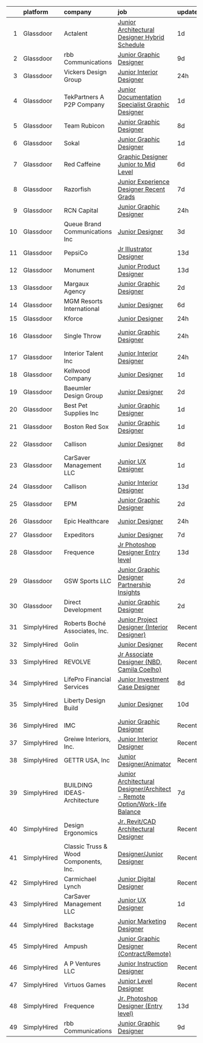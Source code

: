 

|    | platform    | company                               | job                                                                                                                                                                                                                                                                                                                                                                                                                                                                                                                                                                                                                                                                                                                                                                                                                                                                                                                                                                                                                                                                                                                                                                                                                                                                                                                                                                                    | update_time   | location           |
|---:|:------------|:--------------------------------------|:---------------------------------------------------------------------------------------------------------------------------------------------------------------------------------------------------------------------------------------------------------------------------------------------------------------------------------------------------------------------------------------------------------------------------------------------------------------------------------------------------------------------------------------------------------------------------------------------------------------------------------------------------------------------------------------------------------------------------------------------------------------------------------------------------------------------------------------------------------------------------------------------------------------------------------------------------------------------------------------------------------------------------------------------------------------------------------------------------------------------------------------------------------------------------------------------------------------------------------------------------------------------------------------------------------------------------------------------------------------------------------------|:--------------|:-------------------|
|  1 | Glassdoor   | Actalent                              | [Junior Architectural Designer Hybrid Schedule](https://www.glassdoor.com/partner/jobListing.htm?pos=107&ao=1110586&s=58&guid=00000182d8ff15768b64af28f174194b&src=GD_JOB_AD&t=SR&vt=w&ea=1&cs=1_1b92bf1c&cb=1661497972873&jobListingId=1008092199805&cpc=8795CF9063CD573D&jrtk=3-0-1gbcfu5cj2i7f001-1gbcfu5d4k24j800-c7e533ec618061a2--6NYlbfkN0ChYVx_I3yfZ_JDY3EFoivtqvi_stwnZ_kRt8Dowt_l_d1ydueao4NE-oUleRJ4yhivP1bJ6X-_hrFfDij23G6Kedu6bYS259fpWRSOD8Heq0NTpia_9G8wL2KQyWrCEZPjgnzh2IQ_s8OR6LN4GNp_DdqEm65YDcOj4B2LnFFO5IVANQi4uESTMI1FZVg8E3E1KsG7zcer_YvM72dOtruG2KW7nGcHrllcLcfbE2MSznYC3BscXOLKszggsQAzQCbV9jHNqUdPR8cAr3lJVUTZhUiqPM_-k5BbidD6hYzlTra4BbmjGFdv-bB-z4xGCKcX5cF25eYNVnbjLIZqJ3lkZobzAEtprbGW-X44_023kRrsn1vXFUtprwXcHjX_c3_OY8fMns1r8NY0HjYXigk40oxxeBK0ZTV-2a3NEOqofaD8e1TRiewdqvfh_1G_vzv_Jb6kWOZc55ncympc1SBX0BnSjA9H8WF1-NrAAeeAHrBkvRX_3G7nlowRoeRd3k5zekjR6-xd7NMT1WVjdlj2NojueewCREKIp1_FUcIuUlh2E2kbxpQ-CHrbgPrq9m0urQ1o2GgZCZjv2guKRPlMvYGCrXPdsBVY-lY8115UzUdei7dMNUAGVj_LyY_WtFnaxp954bFd1YNY4BwaiJijfwrIqpeg-Z8Nkk3gPrXfElTHsbxv8F0Wohgj5l31V3LU05Y45qeNB3HLDHj4Kh7yNqne6ldwZLdDQE0_vxJc8Gh3PjU_0UYCudV1odGo5uWtgD0Dh20x6XZTnZZFeo1m4gCWmO41HR0nqScaYNijDPalXOd9UY9UJipc9nZtNLoa_rwGUAj8qSheHV0lTgRlntvoofmnKTsnWD8zClylu87_XTj8xhzvkNBYz6IlIfRJNrDdOSttSbPYs8w-ImGRm3Lp6U0ngJKOadsLx8xjgb3To6ueL1lDCUjS5tYQ192pSBZbkH6SrB-yqyVxOhPfhQeMox6cigs%3D) | 1d            | Seattle, WA        |
|  2 | Glassdoor   | rbb Communications                    | [Junior Graphic Designer](https://www.glassdoor.com/partner/jobListing.htm?pos=128&ao=1136043&s=58&guid=00000182d8ff15768b64af28f174194b&src=GD_JOB_AD&t=SR&vt=w&ea=1&cs=1_f2d99c4a&cb=1661497972875&jobListingId=1008075244879&jrtk=3-0-1gbcfu5cj2i7f001-1gbcfu5d4k24j800-8d4d95a9b88d8496-)                                                                                                                                                                                                                                                                                                                                                                                                                                                                                                                                                                                                                                                                                                                                                                                                                                                                                                                                                                                                                                                                                          | 9d            | Remote             |
|  3 | Glassdoor   | Vickers Design Group                  | [Junior Interior Designer](https://www.glassdoor.com/partner/jobListing.htm?pos=118&ao=1136043&s=58&guid=00000182d8ff15768b64af28f174194b&src=GD_JOB_AD&t=SR&vt=w&ea=1&cs=1_9662b7c3&cb=1661497972874&jobListingId=1008093701948&jrtk=3-0-1gbcfu5cj2i7f001-1gbcfu5d4k24j800-15bf545c4b3bfa61-)                                                                                                                                                                                                                                                                                                                                                                                                                                                                                                                                                                                                                                                                                                                                                                                                                                                                                                                                                                                                                                                                                         | 24h           | Atlanta, GA        |
|  4 | Glassdoor   | TekPartners  A P2P Company            | [Junior Documentation Specialist  Graphic Designer](https://www.glassdoor.com/partner/jobListing.htm?pos=104&ao=1110586&s=58&guid=00000182d8ff15768b64af28f174194b&src=GD_JOB_AD&t=SR&vt=w&cs=1_f621a76a&cb=1661497972873&jobListingId=1008092494660&cpc=65CC663E25211861&jrtk=3-0-1gbcfu5cj2i7f001-1gbcfu5d4k24j800-c379a0c444ccaed3--6NYlbfkN0CHpOIvs3qZo8sagDiUAvu-_P6y0GixwKP-GGMf9GPFgZwW1N9K8rceHdSLs2uRMTTB3FRfXjI0qmHYPqlo1TV3USlJhweY0P04o1g5JvuuDZLF_zna1ToTp-JDGH6AvWqyEODLu8KZ2cCOZC5iPc3flpDa-YLwuSx6Df5504mRkBjcqBep3KMPAIQvzzZOtg0qMYvOXflrCu89974jHRUE0QTrgoY2syk4KalJ6Th8usXWPskWB5xD4R_UdJI72MiqQvy81mYJ6THcVvK_dnjG5867oKLO8z5m6wCpOmkBhyCHW8-4CWSVB9MF_lVG9q_F-mVqddIG-Q_P7niiw9AeCghgbpFMwiN7iVyum6kGkhpWc5wloSiaXm4bMFmoIBuI0lLindAbLk21OivE7lSGj7XNZa54o7GcdrVe2qndmeh_Olem2XRmPCWtesiYnIHnKL8M9JZMaVikXpz77q1R7Q6yXevW5UZ5TlnNbfDoUcjbN9DVjj4Cipxwu6EFZGSsf_9HmJBZXh5MkkLRKct88UyWjZIXKnNFgPAsDeOis5Kq_FcCYS0YjYttnfLaRJflCLon0AUIgeFP_qnNtGk00ZJS0YfJ4H1VdaUEmn7pCvMGdjf55PROBb4lMt4yI8xvYiLgzmiwhUToWys4kfWXBNMsdzvttukFhM8YjDopemJ4_2Rb-A5lBy2X-XcsZnis-hKjuTB8Iu-x9BcELSOZt4aNh5YDteCcCXjQ8BU2C1NoSDXMqJq-fISm4Z3M3MMGpAtl3cMZ-nOZMLme4Rmqqj_qr5-QLHcRE4DL3W_WHX1jmIgCf0O3S7G44d1bszEGGOhN_6U8bVj19SfO5asuY5iV6IZ9Ktnpd_EwmS-OptdqSUI33H28)                                                                                                                | 1d            | Tallahassee, FL    |
|  5 | Glassdoor   | Team Rubicon                          | [Junior Graphic Designer](https://www.glassdoor.com/partner/jobListing.htm?pos=130&ao=1136043&s=58&guid=00000182d8ff15768b64af28f174194b&src=GD_JOB_AD&t=SR&vt=w&ea=1&cs=1_56a6dcfe&cb=1661497972875&jobListingId=1008076492133&jrtk=3-0-1gbcfu5cj2i7f001-1gbcfu5d4k24j800-540c682081206846-)                                                                                                                                                                                                                                                                                                                                                                                                                                                                                                                                                                                                                                                                                                                                                                                                                                                                                                                                                                                                                                                                                          | 8d            | Los Angeles, CA    |
|  6 | Glassdoor   | Sokal                                 | [Junior Graphic Designer](https://www.glassdoor.com/partner/jobListing.htm?pos=129&ao=1136043&s=58&guid=00000182d8ff15768b64af28f174194b&src=GD_JOB_AD&t=SR&vt=w&ea=1&cs=1_23b465bb&cb=1661497972875&jobListingId=1008092205704&jrtk=3-0-1gbcfu5cj2i7f001-1gbcfu5d4k24j800-5b49bff24b66fded-)                                                                                                                                                                                                                                                                                                                                                                                                                                                                                                                                                                                                                                                                                                                                                                                                                                                                                                                                                                                                                                                                                          | 1d            | Raleigh, NC        |
|  7 | Glassdoor   | Red Caffeine                          | [Graphic Designer  Junior to Mid Level ](https://www.glassdoor.com/partner/jobListing.htm?pos=124&ao=1136043&s=58&guid=00000182d8ff15768b64af28f174194b&src=GD_JOB_AD&t=SR&vt=w&ea=1&cs=1_a3e266f5&cb=1661497972875&jobListingId=1008082101437&jrtk=3-0-1gbcfu5cj2i7f001-1gbcfu5d4k24j800-9e84e4ab627801f3-)                                                                                                                                                                                                                                                                                                                                                                                                                                                                                                                                                                                                                                                                                                                                                                                                                                                                                                                                                                                                                                                                           | 6d            | Lombard, IL        |
|  8 | Glassdoor   | Razorfish                             | [Junior Experience Designer    Recent Grads  ](https://www.glassdoor.com/partner/jobListing.htm?pos=109&ao=1136043&s=58&guid=00000182d8ff15768b64af28f174194b&src=GD_JOB_AD&t=SR&vt=w&ea=1&cs=1_f315ef95&cb=1661497972873&jobListingId=1008080080681&jrtk=3-0-1gbcfu5cj2i7f001-1gbcfu5d4k24j800-d1bcc6dbb406b8eb-)                                                                                                                                                                                                                                                                                                                                                                                                                                                                                                                                                                                                                                                                                                                                                                                                                                                                                                                                                                                                                                                                     | 7d            | New York, NY       |
|  9 | Glassdoor   | RCN Capital                           | [Junior Graphic Designer](https://www.glassdoor.com/partner/jobListing.htm?pos=113&ao=1136043&s=58&guid=00000182d8ff15768b64af28f174194b&src=GD_JOB_AD&t=SR&vt=w&ea=1&cs=1_8bea1781&cb=1661497972874&jobListingId=1008093292661&jrtk=3-0-1gbcfu5cj2i7f001-1gbcfu5d4k24j800-8c0a92f5c8c35d8b-)                                                                                                                                                                                                                                                                                                                                                                                                                                                                                                                                                                                                                                                                                                                                                                                                                                                                                                                                                                                                                                                                                          | 24h           | South Windsor, CT  |
| 10 | Glassdoor   | Queue Brand Communications Inc        | [Junior Designer](https://www.glassdoor.com/partner/jobListing.htm?pos=101&ao=1110586&s=58&guid=00000182d8ff15768b64af28f174194b&src=GD_JOB_AD&t=SR&vt=w&ea=1&cs=1_65577ab7&cb=1661497972873&jobListingId=1008085805538&cpc=1120CD366D53BFD9&jrtk=3-0-1gbcfu5cj2i7f001-1gbcfu5d4k24j800-67ac1d03eb912890--6NYlbfkN0DLWr0FuvwmpNY589ecXM0wpB-l41nBtAe9mv-PvJGiqVoeB48sRuu9MbDLtxU1qQip8rEB7tFYaCOqFGO25S3gAMFjOb9fLtFM1pemwqDDHPhIxOinFwbTrVuDYkfpdgNqqUDgFqsMOBtfCELcTRWyHVhCXYoSwT9n6M0xgRM2da0Qcer4g2n-5zwA1lJkqKStizSRsDczwiatBDRMki4E5TO3M9wJo0bKaquBH4gY0ffZLHIwwzTdcdexsp75bz5tS9SYNQMLw6xN9IO23WEoUJEHU9JqlPwsarp1F-lgKKcpP5Vd9nPRv50Rr1Ni4Y4QydoXlHIH9VNEM4Zsmj5ap4KD9UbebqCp531F1mgrE32oluCuMz8V4CF5NdvbR2egvqjag5hnPCC6hRNmyIflUuWCKQZ3sLIGN2iTO4c5aRf5sjy1oLGeVGMY0U-IG5hYeTS79eg0GeuqCfRxieLePJxK7BTVpAYYcD5yhF2K40ZZMLFmvc2JyI7UXh3seo8%3D)                                                                                                                                                                                                                                                                                                                                                                                                                                                                                                                               | 3d            | Chicago, IL        |
| 11 | Glassdoor   | PepsiCo                               | [Jr  Illustrator   Designer](https://www.glassdoor.com/partner/jobListing.htm?pos=126&ao=1136043&s=58&guid=00000182d8ff15768b64af28f174194b&src=GD_JOB_AD&t=SR&vt=w&cs=1_943d90c0&cb=1661497972875&jobListingId=1008068473112&jrtk=3-0-1gbcfu5cj2i7f001-1gbcfu5d4k24j800-dd288a478e1c80dc-)                                                                                                                                                                                                                                                                                                                                                                                                                                                                                                                                                                                                                                                                                                                                                                                                                                                                                                                                                                                                                                                                                            | 13d           | Los Angeles, CA    |
| 12 | Glassdoor   | Monument                              | [Junior Product Designer](https://www.glassdoor.com/partner/jobListing.htm?pos=122&ao=1136043&s=58&guid=00000182d8ff15768b64af28f174194b&src=GD_JOB_AD&t=SR&vt=w&ea=1&cs=1_842e0c46&cb=1661497972874&jobListingId=1008068779997&jrtk=3-0-1gbcfu5cj2i7f001-1gbcfu5d4k24j800-a0ceb51077814e18-)                                                                                                                                                                                                                                                                                                                                                                                                                                                                                                                                                                                                                                                                                                                                                                                                                                                                                                                                                                                                                                                                                          | 13d           | New York, NY       |
| 13 | Glassdoor   | Margaux Agency                        | [Junior Graphic Designer](https://www.glassdoor.com/partner/jobListing.htm?pos=117&ao=1136043&s=58&guid=00000182d8ff15768b64af28f174194b&src=GD_JOB_AD&t=SR&vt=w&cs=1_a6d9a1d6&cb=1661497972874&jobListingId=1008089468520&jrtk=3-0-1gbcfu5cj2i7f001-1gbcfu5d4k24j800-068d6f94389e6cf5-)                                                                                                                                                                                                                                                                                                                                                                                                                                                                                                                                                                                                                                                                                                                                                                                                                                                                                                                                                                                                                                                                                               | 2d            | Long Beach, CA     |
| 14 | Glassdoor   | MGM Resorts International             | [Junior Designer](https://www.glassdoor.com/partner/jobListing.htm?pos=110&ao=1136043&s=58&guid=00000182d8ff15768b64af28f174194b&src=GD_JOB_AD&t=SR&vt=w&cs=1_cf576347&cb=1661497972873&jobListingId=1008081888180&jrtk=3-0-1gbcfu5cj2i7f001-1gbcfu5d4k24j800-b41a2001a0a33c09-)                                                                                                                                                                                                                                                                                                                                                                                                                                                                                                                                                                                                                                                                                                                                                                                                                                                                                                                                                                                                                                                                                                       | 6d            | Nevada             |
| 15 | Glassdoor   | Kforce                                | [Junior Designer](https://www.glassdoor.com/partner/jobListing.htm?pos=105&ao=1110586&s=58&guid=00000182d8ff15768b64af28f174194b&src=GD_JOB_AD&t=SR&vt=w&cs=1_1fa1d20b&cb=1661497972873&jobListingId=1008094267894&cpc=F41FEAB56D215062&jrtk=3-0-1gbcfu5cj2i7f001-1gbcfu5d4k24j800-817b2b742e64e586--6NYlbfkN0C5IatSLh_Ak1q39eQQoPIxD737RW9NeiYGvIRXkrLjEBkC4LI6KweFWWPiS1PvvlxUGdptNRpw1mKcG6uwONvCySWnoOePvZjv-5UDHtES02hrrnV6BclfjQyml_vWbILDvjFYcbpWqzkbxJHd24OcR_-727oMjFKmKdl_pqhcqYaclFqrMnqXKqbnLjeSxqhWh5kesrvHt6orvBk6CxKyodiwx3BqKj5Z74iFX6jwyRu5fQQvQnEytMZUbjvgo7K5gHFYZLpf4c2Sp5zEyVzzKPH_e2ZGmYKHa5phzdnONtA6-5j96vaTOoTjnlTbEntDTrWwpc57Mmr56B_ilkBzLt6oMm7qIHy4BOhMEomSz5rmFyLLA76DiFv9Zi7n5B-jw-wwc0y5A88lpqjSBsRvvPxdsioGctOm19BzjXL8qwObk4E6-igz_V8R-h69QUnxTNhJVJcKLXiBQc8GQJAHaPXrUFNdA3KvZrZQeIEiYidWCuyB49YaDwXw4Q57-sCncjg6Nc8PqiZu1BYP5_0GoqbLCkKAFsU9bJyrf_-Dr189ELnTXzcZJWPcSotr_JyqKDnMjissAFQaPABLDCL-5KHYzFX1OWs%3D)                                                                                                                                                                                                                                                                                                                                                                                                                                    | 24h           | Draper, UT         |
| 16 | Glassdoor   | Single Throw                          | [Junior Graphic Designer](https://www.glassdoor.com/partner/jobListing.htm?pos=102&ao=1110586&s=58&guid=00000182d8ff15768b64af28f174194b&src=GD_JOB_AD&t=SR&vt=w&ea=1&cs=1_d2eca478&cb=1661497972873&jobListingId=1008093906514&cpc=6193B0C32834B022&jrtk=3-0-1gbcfu5cj2i7f001-1gbcfu5d4k24j800-f1e6843086cf684c--6NYlbfkN0AtR68e5gWpPxoovZgA7Udo-dcymoK0NpHFMpIgh7LYz2C1XxeLzcPjsk7UA9wIg3Bv6JPGnUWupLVEP_GNWpfB0grC1q4D1TLyKBQCh56e5gE8lcT68q2yEjIiZxRa0lI9tKQ9_RuaMoUbr-yvXJFevFSXzzb75qbXcB9GRVNCKcdMPm1VnIqSABOLmevdCLsY9QUOicZQfCYoIRmhahma9zdY_6ZmKSO3eRm9mMZiThHP5t7GatbqyLe0ObKCXvYsuhLF50ibfukE8X558Id-EVy6yAorpyigF-DthUJfXz9zVXENdDeMHhTW4MffvrRGzyMIQy1efRkc0Y62_AJetgO4lE2_mbV1KAUsmAuZGi3aFvz7DGw_AYrdYLhXIQsMcaPVS7LQeMAcRpYiSihUKdZ9Ppa_ZPA9G8F4hkURgKBUE9B4_c-OiHhD-YCcIBwVZHrE2PtAHwVqbKv4bthr2wCTYEqin0alWcxtJz25FP6jPY-wp9MzY_hNiHfcyHE%3D)                                                                                                                                                                                                                                                                                                                                                                                                                                                                                                                       | 24h           | Wall Township, NJ  |
| 17 | Glassdoor   | Interior Talent  Inc                  | [Junior Interior Designer](https://www.glassdoor.com/partner/jobListing.htm?pos=106&ao=1110586&s=58&guid=00000182d8ff15768b64af28f174194b&src=GD_JOB_AD&t=SR&vt=w&ea=1&cs=1_996887dd&cb=1661497972873&jobListingId=1008093696882&cpc=155EB9D5185558AF&jrtk=3-0-1gbcfu5cj2i7f001-1gbcfu5d4k24j800-59443bd6d1daeb87--6NYlbfkN0BHO6Xna3q-OA42Vsaiw1ZeznZFfapgo8usajcmRKi3skOMo-kYHK_BA8RYVOp6Cz-wAL9beryq3uwVs92uFI_WrwQtbvjFPpwwvcebrHFGqkBQnB4NoZfETul85aV2HS6AbA1S5S9UcIJeYtXBGW2AHMDF1IQf0bYVyOqBwIx4QAg-Uee9Wb-_HE9ErkT6gJV92qeeahf6pTer7QfWD1NfUjk5ljKjRe6XV-eahEIG7V3-T_epueAVd9MU-amG6d-fJE631oc-LBzH3wKp5FjdVykdqTaTvGfr1JIMOZw12Dimfo9qAcnPbfw7StFrOahAeeCBAJ85aWfcRYnvP-m1Bp8fq86XS3Uw7e2R3ZdTvWsxWihsteYkhhpDJ7xDzd6hvo8nyTCZK_53Z54y1N2Is57wDQzWvBuTFMhSklWxXAceLgS0k16ncDS3jRY3CWchDx2yi_xANIDe6Zrla5llSr-KMC0RPdUiRAlWoq5UNt0X1q4lAzDJlBJ4nf4Oz-ACJvoTUZhzSA%3D%3D)                                                                                                                                                                                                                                                                                                                                                                                                                                                                                                        | 24h           | New York, NY       |
| 18 | Glassdoor   | Kellwood Company                      | [Junior Designer](https://www.glassdoor.com/partner/jobListing.htm?pos=108&ao=1136043&s=58&guid=00000182d8ff15768b64af28f174194b&src=GD_JOB_AD&t=SR&vt=w&ea=1&cs=1_5b3898d8&cb=1661497972873&jobListingId=1008091652609&jrtk=3-0-1gbcfu5cj2i7f001-1gbcfu5d4k24j800-99d4ab55030d7825-)                                                                                                                                                                                                                                                                                                                                                                                                                                                                                                                                                                                                                                                                                                                                                                                                                                                                                                                                                                                                                                                                                                  | 1d            | La Puente, CA      |
| 19 | Glassdoor   | Baeumler Design Group                 | [Junior Designer](https://www.glassdoor.com/partner/jobListing.htm?pos=111&ao=1136043&s=58&guid=00000182d8ff15768b64af28f174194b&src=GD_JOB_AD&t=SR&vt=w&ea=1&cs=1_7ab9ee9f&cb=1661497972873&jobListingId=1008088608566&jrtk=3-0-1gbcfu5cj2i7f001-1gbcfu5d4k24j800-59bc0db73f563f5d-)                                                                                                                                                                                                                                                                                                                                                                                                                                                                                                                                                                                                                                                                                                                                                                                                                                                                                                                                                                                                                                                                                                  | 2d            | Palm Beach, FL     |
| 20 | Glassdoor   | Best Pet Supplies  Inc                | [Junior Graphic Designer](https://www.glassdoor.com/partner/jobListing.htm?pos=119&ao=1136043&s=58&guid=00000182d8ff15768b64af28f174194b&src=GD_JOB_AD&t=SR&vt=w&ea=1&cs=1_8f758e0a&cb=1661497972874&jobListingId=1008091472430&jrtk=3-0-1gbcfu5cj2i7f001-1gbcfu5d4k24j800-8444f0934843b837-)                                                                                                                                                                                                                                                                                                                                                                                                                                                                                                                                                                                                                                                                                                                                                                                                                                                                                                                                                                                                                                                                                          | 1d            | Saint Albans, NY   |
| 21 | Glassdoor   | Boston Red Sox                        | [Junior Graphic Designer](https://www.glassdoor.com/partner/jobListing.htm?pos=120&ao=1136043&s=58&guid=00000182d8ff15768b64af28f174194b&src=GD_JOB_AD&t=SR&vt=w&cs=1_2334d719&cb=1661497972874&jobListingId=1008092036407&jrtk=3-0-1gbcfu5cj2i7f001-1gbcfu5d4k24j800-87aa1332bc3f9b36-)                                                                                                                                                                                                                                                                                                                                                                                                                                                                                                                                                                                                                                                                                                                                                                                                                                                                                                                                                                                                                                                                                               | 1d            | Boston, MA         |
| 22 | Glassdoor   | Callison                              | [Junior Designer](https://www.glassdoor.com/partner/jobListing.htm?pos=114&ao=1136043&s=58&guid=00000182d8ff15768b64af28f174194b&src=GD_JOB_AD&t=SR&vt=w&cs=1_3e0e9624&cb=1661497972874&jobListingId=1008076225921&jrtk=3-0-1gbcfu5cj2i7f001-1gbcfu5d4k24j800-67f398fb2c3f3c7e-)                                                                                                                                                                                                                                                                                                                                                                                                                                                                                                                                                                                                                                                                                                                                                                                                                                                                                                                                                                                                                                                                                                       | 8d            | Washington, DC     |
| 23 | Glassdoor   | CarSaver Management LLC               | [Junior UX Designer](https://www.glassdoor.com/partner/jobListing.htm?pos=103&ao=1110586&s=58&guid=00000182d8ff15768b64af28f174194b&src=GD_JOB_AD&t=SR&vt=w&ea=1&cs=1_5cc2e49f&cb=1661497972873&jobListingId=1008091361582&cpc=FD1C1DA32C38CFA7&jrtk=3-0-1gbcfu5cj2i7f001-1gbcfu5d4k24j800-00c89234cd96808a--6NYlbfkN0CfmWTThqDmHKWCauwQYKa3Ceo2uwS1uCLdli5wP8T393B5LOILDWF5gjZkDu06D8pUu7Wznqm0FMWTYpfv3LaitfjB_80BeVnFyQsgEM7Kz3X0g7c65zIslStF8_whmsN78OX_m3oexuZ831gyR20jjZ0TkEVJjSAIAfo4s_pwQIyURONOqtqRoAFnywSdJ4xrRWBPNOlV9gvkmA5Cs0Dlv30XwrHmtqOVr7Hu27kMvrMYry-V_sUaFy96_rnRLxOCcPf4_ukR3J45FWLzK3AHIuobigBWjxjMKxQ-jP2Pbz7URcJDHHBNC7W0IZLs9LA32g4RNrsxbpPSFX1hvE6-gCvgNoQAmgPKusdDXmxEXLZMFWDOOKe0fbm-hLkaVjO1QxQ3sFU9HsMsmrrWIrfrG8tIEPiWNPj2uVYmPR0wuh3VuDgLSqeN03eaz5jq6iSfkdF57aUqkGeGu6EU-hEg56jiu6h2iQXSj0uoZXP2O4EsMclNxibxOni82gvPhhA%3D)                                                                                                                                                                                                                                                                                                                                                                                                                                                                                                                            | 1d            | Remote             |
| 24 | Glassdoor   | Callison                              | [Junior Interior Designer](https://www.glassdoor.com/partner/jobListing.htm?pos=121&ao=1136043&s=58&guid=00000182d8ff15768b64af28f174194b&src=GD_JOB_AD&t=SR&vt=w&cs=1_8ccb02f6&cb=1661497972874&jobListingId=1008069022858&jrtk=3-0-1gbcfu5cj2i7f001-1gbcfu5d4k24j800-dc343a25116f2852-)                                                                                                                                                                                                                                                                                                                                                                                                                                                                                                                                                                                                                                                                                                                                                                                                                                                                                                                                                                                                                                                                                              | 13d           | Seattle, WA        |
| 25 | Glassdoor   | EPM                                   | [Junior Graphic Designer](https://www.glassdoor.com/partner/jobListing.htm?pos=112&ao=1136043&s=58&guid=00000182d8ff15768b64af28f174194b&src=GD_JOB_AD&t=SR&vt=w&ea=1&cs=1_e432c3a2&cb=1661497972874&jobListingId=1008089364294&jrtk=3-0-1gbcfu5cj2i7f001-1gbcfu5d4k24j800-ea28def4a1a6eb50-)                                                                                                                                                                                                                                                                                                                                                                                                                                                                                                                                                                                                                                                                                                                                                                                                                                                                                                                                                                                                                                                                                          | 2d            | Atlanta, GA        |
| 26 | Glassdoor   | Epic Healthcare                       | [Junior Designer](https://www.glassdoor.com/partner/jobListing.htm?pos=115&ao=1136043&s=58&guid=00000182d8ff15768b64af28f174194b&src=GD_JOB_AD&t=SR&vt=w&ea=1&cs=1_182f5cf0&cb=1661497972874&jobListingId=1008094887276&jrtk=3-0-1gbcfu5cj2i7f001-1gbcfu5d4k24j800-3fa5b4e897a6d9e9-)                                                                                                                                                                                                                                                                                                                                                                                                                                                                                                                                                                                                                                                                                                                                                                                                                                                                                                                                                                                                                                                                                                  | 24h           | Lakewood, NJ       |
| 27 | Glassdoor   | Expeditors                            | [Junior Designer](https://www.glassdoor.com/partner/jobListing.htm?pos=127&ao=1136043&s=58&guid=00000182d8ff15768b64af28f174194b&src=GD_JOB_AD&t=SR&vt=w&ea=1&cs=1_fb5c2a96&cb=1661497972875&jobListingId=1008080080718&jrtk=3-0-1gbcfu5cj2i7f001-1gbcfu5d4k24j800-4e223e1fc39f0693-)                                                                                                                                                                                                                                                                                                                                                                                                                                                                                                                                                                                                                                                                                                                                                                                                                                                                                                                                                                                                                                                                                                  | 7d            | Seattle, WA        |
| 28 | Glassdoor   | Frequence                             | [Jr  Photoshop Designer  Entry level ](https://www.glassdoor.com/partner/jobListing.htm?pos=116&ao=1136043&s=58&guid=00000182d8ff15768b64af28f174194b&src=GD_JOB_AD&t=SR&vt=w&ea=1&cs=1_9f22f774&cb=1661497972874&jobListingId=1008069114444&jrtk=3-0-1gbcfu5cj2i7f001-1gbcfu5d4k24j800-ebe8f0f4224f7fa4-)                                                                                                                                                                                                                                                                                                                                                                                                                                                                                                                                                                                                                                                                                                                                                                                                                                                                                                                                                                                                                                                                             | 13d           | Remote             |
| 29 | Glassdoor   | GSW Sports  LLC                       | [Junior Graphic Designer  Partnership Insights](https://www.glassdoor.com/partner/jobListing.htm?pos=125&ao=1136043&s=58&guid=00000182d8ff15768b64af28f174194b&src=GD_JOB_AD&t=SR&vt=w&ea=1&cs=1_8566abab&cb=1661497972875&jobListingId=1008088952997&jrtk=3-0-1gbcfu5cj2i7f001-1gbcfu5d4k24j800-d62b3bb509894d4f-)                                                                                                                                                                                                                                                                                                                                                                                                                                                                                                                                                                                                                                                                                                                                                                                                                                                                                                                                                                                                                                                                    | 2d            | San Francisco, CA  |
| 30 | Glassdoor   | Direct Development                    | [Junior Graphic Designer](https://www.glassdoor.com/partner/jobListing.htm?pos=123&ao=1136043&s=58&guid=00000182d8ff15768b64af28f174194b&src=GD_JOB_AD&t=SR&vt=w&ea=1&cs=1_007448e6&cb=1661497972875&jobListingId=1008088556233&jrtk=3-0-1gbcfu5cj2i7f001-1gbcfu5d4k24j800-b7e525d1f2d74f53-)                                                                                                                                                                                                                                                                                                                                                                                                                                                                                                                                                                                                                                                                                                                                                                                                                                                                                                                                                                                                                                                                                          | 2d            | United States      |
| 31 | SimplyHired | Roberts Boché Associates, Inc.        | [Junior Project Designer (Interior Designer)](https://www.simplyhired.com/job/KWOdaQqdeHSS3lxqyCuR0Qwr_xWV4CC7XwjArgbynArE8r030Ypxlg?q=junior+designer)                                                                                                                                                                                                                                                                                                                                                                                                                                                                                                                                                                                                                                                                                                                                                                                                                                                                                                                                                                                                                                                                                                                                                                                                                                | Recently      | Benicia, CA        |
| 32 | SimplyHired | Golin                                 | [Junior Designer](https://www.simplyhired.com/job/ZmX9VI83e7AvDPfaO95uiRYR0AGpVYDzO5FMfKBeo9iYp-Djdyr38Q?q=junior+designer)                                                                                                                                                                                                                                                                                                                                                                                                                                                                                                                                                                                                                                                                                                                                                                                                                                                                                                                                                                                                                                                                                                                                                                                                                                                            | Recently      | Chicago, IL        |
| 33 | SimplyHired | REVOLVE                               | [Jr Associate Designer (NBD, Camila Coelho)](https://www.simplyhired.com/job/JLritYba1Pln4cXAYSzoruRoO9bItMJSFSCFZdinp-nrnPcUF2FTvg?q=junior+designer)                                                                                                                                                                                                                                                                                                                                                                                                                                                                                                                                                                                                                                                                                                                                                                                                                                                                                                                                                                                                                                                                                                                                                                                                                                 | Recently      | Los Angeles, CA    |
| 34 | SimplyHired | LifePro Financial Services            | [Junior Investment Case Designer](https://www.simplyhired.com/job/3NIW7fQYpMDwJ50LBDdj7JYlDHFDlXXZ7kvwZNZK4Vv__0ZJrlRt2A?q=junior+designer)                                                                                                                                                                                                                                                                                                                                                                                                                                                                                                                                                                                                                                                                                                                                                                                                                                                                                                                                                                                                                                                                                                                                                                                                                                            | 8d            | San Diego, CA      |
| 35 | SimplyHired | Liberty Design Build                  | [Junior Designer](https://www.simplyhired.com/job/3LP_njsfXRefnif2QWk7ytEBQ5VPg4Qh_bCMS0eqmvS5p2-xBBEt8A?q=junior+designer)                                                                                                                                                                                                                                                                                                                                                                                                                                                                                                                                                                                                                                                                                                                                                                                                                                                                                                                                                                                                                                                                                                                                                                                                                                                            | 10d           | Grand Junction, CO |
| 36 | SimplyHired | IMC                                   | [Junior Graphic Designer](https://www.simplyhired.com/job/q11ugwCq0r9_HNrj39reIR-RYMGNAajNfcJjDWikoU0_FpmVSAAEWA?q=junior+designer)                                                                                                                                                                                                                                                                                                                                                                                                                                                                                                                                                                                                                                                                                                                                                                                                                                                                                                                                                                                                                                                                                                                                                                                                                                                    | Recently      | Remote             |
| 37 | SimplyHired | Greiwe Interiors, Inc.                | [Junior Interior Designer](https://www.simplyhired.com/job/UDsuRSypSKQfltzbasa3w0rMr4htIPVArX1GgzyIqbvP4ubBg7TK9g?q=junior+designer)                                                                                                                                                                                                                                                                                                                                                                                                                                                                                                                                                                                                                                                                                                                                                                                                                                                                                                                                                                                                                                                                                                                                                                                                                                                   | Recently      | Cincinnati, OH     |
| 38 | SimplyHired | GETTR USA, Inc                        | [Junior Designer/Animator](https://www.simplyhired.com/job/iogG_AlFu4doAixtSQ_1hPdMTQvkItFkz9jJ_dMcQSxu4McKI5ikcw?q=junior+designer)                                                                                                                                                                                                                                                                                                                                                                                                                                                                                                                                                                                                                                                                                                                                                                                                                                                                                                                                                                                                                                                                                                                                                                                                                                                   | Recently      | Manhattan, NY      |
| 39 | SimplyHired | BUILDING IDEAS-Architecture           | [Junior Architectural Designer/Architect - Remote Option/Work-life Balance](https://www.simplyhired.com/job/fQLbNtV506RHUhvvbam4f6Wphdwmk9zs8hPXaer8b-kWDxgGehEp1Q?q=junior+designer)                                                                                                                                                                                                                                                                                                                                                                                                                                                                                                                                                                                                                                                                                                                                                                                                                                                                                                                                                                                                                                                                                                                                                                                                  | 7d            | Nashville, TN      |
| 40 | SimplyHired | Design Ergonomics                     | [Jr. Revit/CAD Architectural Designer](https://www.simplyhired.com/job/vALSwbc074iJ6CuqZVpoNo7oxSbm0chbGHQEoIWHTRW4m4zjbnB2iA?q=junior+designer)                                                                                                                                                                                                                                                                                                                                                                                                                                                                                                                                                                                                                                                                                                                                                                                                                                                                                                                                                                                                                                                                                                                                                                                                                                       | Recently      | Fall River, MA     |
| 41 | SimplyHired | Classic Truss & Wood Components, Inc. | [Designer/Junior Designer](https://www.simplyhired.com/job/FGqsakCnujAqK9zJ0Rb0LjxcM6RXSGOEWIGiN4Zx0Ovay5aTpq7k7Q?q=junior+designer)                                                                                                                                                                                                                                                                                                                                                                                                                                                                                                                                                                                                                                                                                                                                                                                                                                                                                                                                                                                                                                                                                                                                                                                                                                                   | Recently      | Clarksville, IN    |
| 42 | SimplyHired | Carmichael Lynch                      | [Junior Digital Designer](https://www.simplyhired.com/job/MjXGHFsXfnoP_YRgvcLPctr9XxL-TUFmDxvSuesUj190FJP_tJ4asA?q=junior+designer)                                                                                                                                                                                                                                                                                                                                                                                                                                                                                                                                                                                                                                                                                                                                                                                                                                                                                                                                                                                                                                                                                                                                                                                                                                                    | Recently      | Minneapolis, MN    |
| 43 | SimplyHired | CarSaver Management LLC               | [Junior UX Designer](https://www.simplyhired.com/job/35xc4wRHthQTUpj3OsbR0bQdKwIsvFJmwJdV6GDauGF06Kil6zY6SQ?q=junior+designer)                                                                                                                                                                                                                                                                                                                                                                                                                                                                                                                                                                                                                                                                                                                                                                                                                                                                                                                                                                                                                                                                                                                                                                                                                                                         | 1d            | Remote             |
| 44 | SimplyHired | Backstage                             | [Junior Marketing Designer](https://www.simplyhired.com/job/bTOhqEnf8kCilOZQEzCcndMmDVrbtZQcK_4HU6pPfePkv4V502E5CA?q=junior+designer)                                                                                                                                                                                                                                                                                                                                                                                                                                                                                                                                                                                                                                                                                                                                                                                                                                                                                                                                                                                                                                                                                                                                                                                                                                                  | Recently      | Remote             |
| 45 | SimplyHired | Ampush                                | [Junior Graphic Designer (Contract/Remote)](https://www.simplyhired.com/job/HHQlr66APecfdgc7dNHyMOeFW8Xvc_TnF2kK90-Zu1ZxoCFbt8fK1g?q=junior+designer)                                                                                                                                                                                                                                                                                                                                                                                                                                                                                                                                                                                                                                                                                                                                                                                                                                                                                                                                                                                                                                                                                                                                                                                                                                  | Recently      | San Francisco, CA  |
| 46 | SimplyHired | A P Ventures LLC                      | [Junior Instruction Designer](https://www.simplyhired.com/job/pR-lh7dEPXNokIGb1gNYkh2tcQKxYYQk1CVP6KbG26KOKQh6P_Eupw?q=junior+designer)                                                                                                                                                                                                                                                                                                                                                                                                                                                                                                                                                                                                                                                                                                                                                                                                                                                                                                                                                                                                                                                                                                                                                                                                                                                | Recently      | Maryland           |
| 47 | SimplyHired | Virtuos Games                         | [Junior Level Designer](https://www.simplyhired.com/job/MJF3BTXnIN5WFDFp1sagIJKhJ4tTPe0BfBZOunYzQeRF0q3QjL14sA?q=junior+designer)                                                                                                                                                                                                                                                                                                                                                                                                                                                                                                                                                                                                                                                                                                                                                                                                                                                                                                                                                                                                                                                                                                                                                                                                                                                      | Recently      | California         |
| 48 | SimplyHired | Frequence                             | [Jr. Photoshop Designer (Entry level)](https://www.simplyhired.com/job/xTWYgcxs-MGipgF-C8xs3s4d3yLHkI8xoAtvKZaBwhzBiO3S7igRyA?q=junior+designer)                                                                                                                                                                                                                                                                                                                                                                                                                                                                                                                                                                                                                                                                                                                                                                                                                                                                                                                                                                                                                                                                                                                                                                                                                                       | 13d           | Remote             |
| 49 | SimplyHired | rbb Communications                    | [Junior Graphic Designer](https://www.simplyhired.com/job/IBBTN3mGKUGstdMCWqvgKy9wgBSUUrvb_j39dQwJ_RBZyQNQxgvQyg?q=junior+designer)                                                                                                                                                                                                                                                                                                                                                                                                                                                                                                                                                                                                                                                                                                                                                                                                                                                                                                                                                                                                                                                                                                                                                                                                                                                    | 9d            | Remote             |